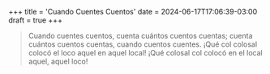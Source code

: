 +++
title = 'Cuando Cuentes Cuentos'
date = 2024-06-17T17:06:39-03:00
draft = true
+++

> Cuando cuentes cuentos, cuenta cuántos cuentos cuentas; cuenta cuántos cuentos cuentas, cuando cuentos cuentes. ¡Qué col colosal colocó el loco aquel en aquel local! ¡Qué colosal col colocó en el local aquel, aquel loco!

<!--more-->
